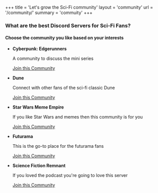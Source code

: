 +++
title = 'Let's grow the Sci-Fi community'
layout = 'community'
url = '/community/'
summary = 'commuity'
+++

<!-- ## join thefirst discord link
[Join the Server](https://discord.gg/DQrrG9uv)

[[profileMode.buttons]]
name = "Join the network"
url = "https://discord.gg/DQrrG9uv" -->

### What are the best Discord Servers for Sci-Fi Fans?
#### Choose the community you like based on your interests

- **Cyberpunk: Edgerunners**  

    A community to discuss the mini series

    [Join this Community](https://discord.gg/jwbJTtps)
  
- **Dune**  

    Connect with other fans of the sci-fi classic Dune  

    [Join this Community](https://discord.gg/rsTKywNZ)
  
- **Star Wars Meme Empire**  

    If you like Star Wars and memes then this community is for you  

    [Join this Community](https://discord.gg/BRJBZR4T)

- **Futurama**  

    This is the go-to place for the futurama fans  

    [Join this Community](https://discord.gg/d7N8Bsjy)

- **Science Fiction Remnant**  

    If you loved the podcast you're going to love this server  

    [Join this Community](https://discord.gg/NJxbcmNF)
